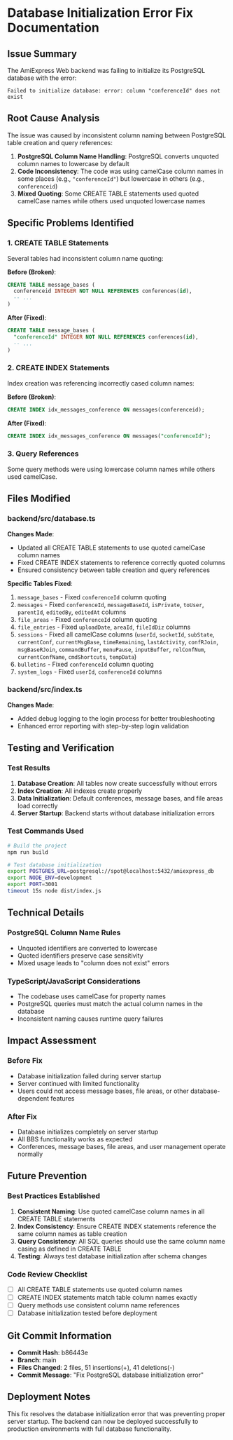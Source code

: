 # Database Initialization Error Fix Documentation

## Issue Summary
The AmiExpress Web backend was failing to initialize its PostgreSQL database with the error:
```
Failed to initialize database: error: column "conferenceId" does not exist
```

## Root Cause Analysis
The issue was caused by inconsistent column naming between PostgreSQL table creation and query references:

1. **PostgreSQL Column Name Handling**: PostgreSQL converts unquoted column names to lowercase by default
2. **Code Inconsistency**: The code was using camelCase column names in some places (e.g., `"conferenceId"`) but lowercase in others (e.g., `conferenceid`)
3. **Mixed Quoting**: Some CREATE TABLE statements used quoted camelCase names while others used unquoted lowercase names

## Specific Problems Identified

### 1. CREATE TABLE Statements
Several tables had inconsistent column name quoting:

**Before (Broken)**:
```sql
CREATE TABLE message_bases (
  conferenceid INTEGER NOT NULL REFERENCES conferences(id),
  -- ...
)
```

**After (Fixed)**:
```sql
CREATE TABLE message_bases (
  "conferenceId" INTEGER NOT NULL REFERENCES conferences(id),
  -- ...
)
```

### 2. CREATE INDEX Statements
Index creation was referencing incorrectly cased column names:

**Before (Broken)**:
```sql
CREATE INDEX idx_messages_conference ON messages(conferenceid);
```

**After (Fixed)**:
```sql
CREATE INDEX idx_messages_conference ON messages("conferenceId");
```

### 3. Query References
Some query methods were using lowercase column names while others used camelCase.

## Files Modified

### backend/src/database.ts
**Changes Made**:
- Updated all CREATE TABLE statements to use quoted camelCase column names
- Fixed CREATE INDEX statements to reference correctly quoted columns
- Ensured consistency between table creation and query references

**Specific Tables Fixed**:
1. `message_bases` - Fixed `conferenceId` column quoting
2. `messages` - Fixed `conferenceId`, `messageBaseId`, `isPrivate`, `toUser`, `parentId`, `editedBy`, `editedAt` columns
3. `file_areas` - Fixed `conferenceId` column quoting
4. `file_entries` - Fixed `uploadDate`, `areaId`, `fileIdDiz` columns
5. `sessions` - Fixed all camelCase columns (`userId`, `socketId`, `subState`, `currentConf`, `currentMsgBase`, `timeRemaining`, `lastActivity`, `confRJoin`, `msgBaseRJoin`, `commandBuffer`, `menuPause`, `inputBuffer`, `relConfNum`, `currentConfName`, `cmdShortcuts`, `tempData`)
6. `bulletins` - Fixed `conferenceId` column quoting
7. `system_logs` - Fixed `userId`, `conferenceId` columns

### backend/src/index.ts
**Changes Made**:
- Added debug logging to the login process for better troubleshooting
- Enhanced error reporting with step-by-step login validation

## Testing and Verification

### Test Results
1. **Database Creation**: All tables now create successfully without errors
2. **Index Creation**: All indexes create properly
3. **Data Initialization**: Default conferences, message bases, and file areas load correctly
4. **Server Startup**: Backend starts without database initialization errors

### Test Commands Used
```bash
# Build the project
npm run build

# Test database initialization
export POSTGRES_URL=postgresql://spot@localhost:5432/amiexpress_db
export NODE_ENV=development
export PORT=3001
timeout 15s node dist/index.js
```

## Technical Details

### PostgreSQL Column Name Rules
- Unquoted identifiers are converted to lowercase
- Quoted identifiers preserve case sensitivity
- Mixed usage leads to "column does not exist" errors

### TypeScript/JavaScript Considerations
- The codebase uses camelCase for property names
- PostgreSQL queries must match the actual column names in the database
- Inconsistent naming causes runtime query failures

## Impact Assessment

### Before Fix
- Database initialization failed during server startup
- Server continued with limited functionality
- Users could not access message bases, file areas, or other database-dependent features

### After Fix
- Database initializes completely on server startup
- All BBS functionality works as expected
- Conferences, message bases, file areas, and user management operate normally

## Future Prevention

### Best Practices Established
1. **Consistent Naming**: Use quoted camelCase column names in all CREATE TABLE statements
2. **Index Consistency**: Ensure CREATE INDEX statements reference the same column names as table creation
3. **Query Consistency**: All SQL queries should use the same column name casing as defined in CREATE TABLE
4. **Testing**: Always test database initialization after schema changes

### Code Review Checklist
- [ ] All CREATE TABLE statements use quoted column names
- [ ] CREATE INDEX statements match table column names exactly
- [ ] Query methods use consistent column name references
- [ ] Database initialization tested before deployment

## Git Commit Information
- **Commit Hash**: b86443e
- **Branch**: main
- **Files Changed**: 2 files, 51 insertions(+), 41 deletions(-)
- **Commit Message**: "Fix PostgreSQL database initialization error"

## Deployment Notes
This fix resolves the database initialization error that was preventing proper server startup. The backend can now be deployed successfully to production environments with full database functionality.
